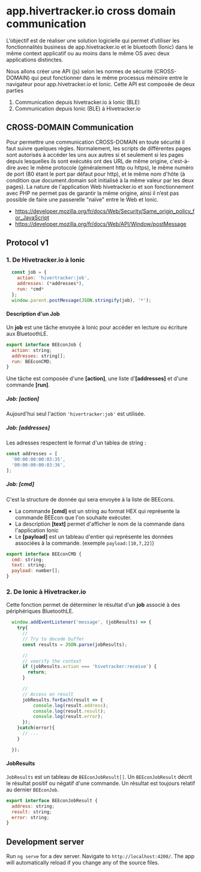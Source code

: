 # app.hivertracker.io cross domain communication
L’objectif est de réaliser une solution logicielle qui permet d’utiliser les fonctionnalités business de app.hivetracker.io et le bluetooth (Ionic) dans le même context applicatif ou au moins dans le même OS avec deux applications distinctes. 

Nous allons créer une API (js) selon les normes de sécurité (CROSS-DOMAIN) qui peut fonctionner dans le même processus mémoire entre le navigateur pour app.hivetracker.io et Ionic. Cette API est composée de deux parties

1. Communication depuis hivetracker.io à Ionic (BLE)
2. Communication depuis Ionic (BLE) à Hivetracker.io 


## CROSS-DOMAIN Communication
Pour permettre une communication CROSS-DOMAIN en toute sécurité il faut suivre quelques règles. Normalement, les scripts de différentes pages sont autorisés à accéder les uns aux autres si et seulement si les pages depuis lesquelles ils sont exécutés ont des URL de même origine, c'est-à-dire avec le même protocole (généralement http ou https), le même numéro de port (80 étant le port par défaut pour  http), et le même nom d'hôte (à condition que document.domain soit initialisé à la même valeur par les deux pages).
 La nature de l'application Web hivetracker.io et son fonctionnement avec PHP ne permet pas de garantir la même origine, ainsi il n’est pas possible de faire une passerelle "naïve" entre le Web et Ionic.


* https://developer.mozilla.org/fr/docs/Web/Security/Same_origin_policy_for_JavaScript
* https://developer.mozilla.org/fr/docs/Web/API/Window/postMessage

## Protocol v1

### 1. De Hivetracker.io à Ionic
``` js
  const job = {
    action: 'hivertracker:job',
    addresses: (*addresses*),
    run: *cmd*
  };
  window.parent.postMessage(JSON.stringify(job), '*');
```

#### Description d'un Job
Un **job** est une tâche envoyée à Ionic pour accéder en lecture ou écriture aux BluetoothLE.

``` js
export interface BEEconJob {
  action: string;
  addresses: string[];
  run: BEEconCMD;
}
``` 
Une tâche est composée d'une **[action]**, une liste d'**[addresses]** et d'une commande **[run]**.

##### Job: [action] 
Aujourd'hui seul l'action `'hivertracker:job'` est utilisée.

##### Job: [addresses]
Les adresses respectent le format d'un tablea de string :
``` js
const addresses = [
  '00:00:00:00:03:35',
  '00:00:00:00:03:36',
];
``` 

##### Job: [cmd]
C'est la structure de donnée qui sera envoyée à la liste de BEEcons. 
* La commande **[cmd]** est un string au format HEX qui représente la commande BEEcon que l'on souhaite exécuter.
* La description **[text]** permet d'afficher le nom de la commande dans l'application Ionic
* Le **[payload]** est un tableau d'entier qui représente les données associées à la commande. (exemple `payload:[10,7,22]`)

``` js
export interface BEEconCMD {
  cmd: string;
  text: string;
  payload: number[];
}
``` 


### 2. De Ionic à Hivetracker.io
Cette fonction permet de déterminer le résultat d'un **job** associé à des périphériques BluetoothLE.


``` js
  window.addEventListener('message', (jobResults) => {
    try{
      //
      // Try to decode buffer
      const results = JSON.parse(jobResults);

      //
      // voerify the context
      if (jobResults.action === 'hivetracker:receive') {
        return;
      }

      //
      // Access on result 
      jobResults.forEach(result => {
          console.log(result.address);
          console.log(result.result);
          console.log(result.error);
      });
    }catch(error){
      // ...
    }

  });
``` 

#### JobResults
`JobResults` est un  tableau de `BEEconJobResult[]`. Un `BEEconJobResult` décrit le résultat positif ou négatif d'une commande. Un résultat est toujours relatif au dernier `BEEconJob`.


``` js
export interface BEEconJobResult {
  address: string;
  result: string;
  error: string;
}
``` 





## Development server

Run `ng serve` for a dev server. Navigate to `http://localhost:4200/`. The app will automatically reload if you change any of the source files.


